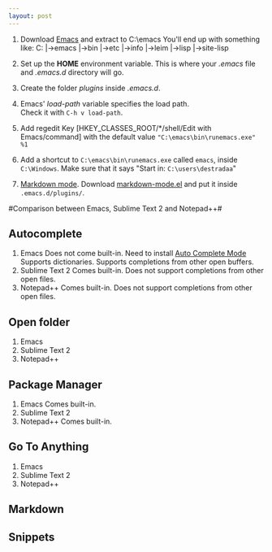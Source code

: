```yaml
---
layout: post
---
```


1. Download [Emacs](http://mirror.cedia.org.ec/gnu/emacs/windows/) and extract to C:\emacs
   You'll end up with something like:
	   C:
		|->emacs
			|->bin
			|->etc
			|->info
			|->leim
			|->lisp
			|->site-lisp

2. Set up the **HOME** environment variable. This is where your *.emacs*
   file and *.emacs.d* directory will go.

3. Create the folder *plugins* inside *.emacs.d*.  

4. Emacs' *load-path* variable specifies the load path.  
   Check it with `C-h v load-path`.

5. Add regedit Key [HKEY\_CLASSES_ROOT/*/shell/Edit with Emacs/command] with the default value `"C:\emacs\bin\runemacs.exe" %1`

6. Add a shortcut to `C:\emacs\bin\runemacs.exe` called `emacs`, inside `C:\Windows`. Make sure that it says "Start in: `C:\users\destradaa`"

4. [Markdown mode](http://jblevins.org/projects/markdown-mode/). Download [markdown-mode.el](http://jblevins.org/projects/markdown-mode/markdown-mode.el) and put it inside `.emacs.d/plugins/`.

#Comparison between Emacs, Sublime Text 2 and Notepad++#


## Autocomplete

1. Emacs
   Does not come built-in.
   Need to install [Auto Complete Mode](http://cx4a.org/software/auto-complete/)
   Supports dictionaries.
   Supports completions from other open buffers.
2. Sublime Text 2
   Comes built-in. Does not support completions from other open files.
3. Notepad++
   Comes built-in. Does not support completions from other open files.

## Open folder

1. Emacs
2. Sublime Text 2
3. Notepad++

## Package Manager

1. Emacs
   Comes built-in.
2. Sublime Text 2
3. Notepad++
   Comes built-in.
		
## Go To Anything

1. Emacs
2. Sublime Text 2
3. Notepad++

## Markdown

## Snippets
